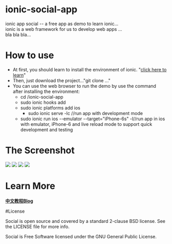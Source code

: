 # ionic-social-app

ionic app social -- a free app as demo to learn ionic...</br>
ionic is a web framework for us to develop web apps ...</br>
bla bla bla...</br>

# How to use
* At first, you should learn to install the environment of ionic. "<a href="http://ionic.io/">click here to learn</a>"
* Then, just download the project..."git clone ..."
* You can use the web browser to run the demo by use the command after installing the environment:
	* cd /ionic-social-app
  * sudo ionic hooks add
  * sudo ionic platforms add ios
	* sudo ionic serve -lc //run app with development mode
  * sudo ionic run ios --emulator --target="iPhone-6s" -l//run app in ios with emulator, iPhone-6 and live reload mode to support quick development and testing 
	
# The Screenshot

<img src="resources/demo0.png">
<img src="resources/demo1.png">
<img src="resources/demo2.png">
<img src="resources/demo3.png">

# Learn More

<a href="http://www.cnblogs.com/Lxiaolong/p/5399008.html">**中文教程Blog**</a>

#License

Social is open source and covered by a standard 2-clause BSD license. See the LICENSE file for more info.

Social is Free Software licensed under the GNU General Public License.



